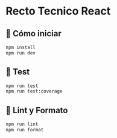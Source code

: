 # Recto Tecnico React

## 🚀 Cómo iniciar

```bash
npm install
npm run dev
```

## 🧪 Test

```bash
npm run test
npm run test:coverage
```

## 💅 Lint y Formato

```bash
npm run lint
npm run format
```

